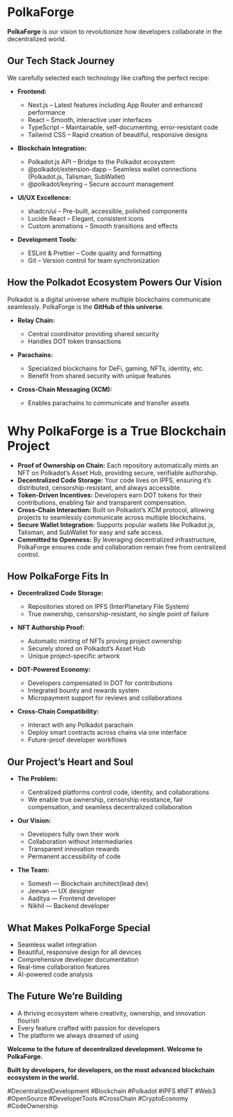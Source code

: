 

# PolkaForge

**PolkaForge** is our vision to revolutionize how developers collaborate in the decentralized world.

## Our Tech Stack Journey

We carefully selected each technology like crafting the perfect recipe:

* **Frontend:**

  * Next.js – Latest features including App Router and enhanced performance
  * React – Smooth, interactive user interfaces
  * TypeScript – Maintainable, self-documenting, error-resistant code
  * Tailwind CSS – Rapid creation of beautiful, responsive designs

* **Blockchain Integration:**

  * Polkadot.js API – Bridge to the Polkadot ecosystem
  * @polkadot/extension-dapp – Seamless wallet connections (Polkadot.js, Talisman, SubWallet)
  * @polkadot/keyring – Secure account management

* **UI/UX Excellence:**

  * shadcn/ui – Pre-built, accessible, polished components
  * Lucide React – Elegant, consistent icons
  * Custom animations – Smooth transitions and effects

* **Development Tools:**

  * ESLint & Prettier – Code quality and formatting
  * Git – Version control for team synchronization

## How the Polkadot Ecosystem Powers Our Vision

Polkadot is a digital universe where multiple blockchains communicate seamlessly. PolkaForge is the **GitHub of this universe**.

* **Relay Chain:**

  * Central coordinator providing shared security
  * Handles DOT token transactions

* **Parachains:**

  * Specialized blockchains for DeFi, gaming, NFTs, identity, etc.
  * Benefit from shared security with unique features

* **Cross-Chain Messaging (XCM):**

  * Enables parachains to communicate and transfer assets


# Why PolkaForge is a True Blockchain Project

- **Proof of Ownership on Chain:** Each repository automatically mints an NFT on Polkadot’s Asset Hub, providing secure, verifiable authorship.
- **Decentralized Code Storage:** Your code lives on IPFS, ensuring it’s distributed, censorship-resistant, and always accessible.
- **Token-Driven Incentives:** Developers earn DOT tokens for their contributions, enabling fair and transparent compensation.
- **Cross-Chain Interaction:** Built on Polkadot’s XCM protocol, allowing projects to seamlessly communicate across multiple blockchains.
- **Secure Wallet Integration:** Supports popular wallets like Polkadot.js, Talisman, and SubWallet for easy and safe access.
- **Committed to Openness:** By leveraging decentralized infrastructure, PolkaForge ensures code and collaboration remain free from centralized control.


## How PolkaForge Fits In

* **Decentralized Code Storage:**

  * Repositories stored on IPFS (InterPlanetary File System)
  * True ownership, censorship-resistant, no single point of failure

* **NFT Authorship Proof:**

  * Automatic minting of NFTs proving project ownership
  * Securely stored on Polkadot’s Asset Hub
  * Unique project-specific artwork

* **DOT-Powered Economy:**

  * Developers compensated in DOT for contributions
  * Integrated bounty and rewards system
  * Micropayment support for reviews and collaborations

* **Cross-Chain Compatibility:**

  * Interact with any Polkadot parachain
  * Deploy smart contracts across chains via one interface
  * Future-proof developer workflows


## Our Project’s Heart and Soul

* **The Problem:**

  * Centralized platforms control code, identity, and collaborations
  * We enable true ownership, censorship resistance, fair compensation, and seamless decentralized collaboration

* **Our Vision:**

  * Developers fully own their work
  * Collaboration without intermediaries
  * Transparent innovation rewards
  * Permanent accessibility of code

* **The Team:**

  * Somesh — Blockchain architect(lead dev)
  * Jeevan — UX designer
  * Aaditya — Frontend developer
  * Nikhil — Backend developer



## What Makes PolkaForge Special

* Seamless wallet integration
* Beautiful, responsive design for all devices
* Comprehensive developer documentation
* Real-time collaboration features
* AI-powered code analysis


## The Future We’re Building

* A thriving ecosystem where creativity, ownership, and innovation flourish
* Every feature crafted with passion for developers
* The platform we always dreamed of using

**Welcome to the future of decentralized development. Welcome to PolkaForge.**



**Built by developers, for developers, on the most advanced blockchain ecosystem in the world.**





\#DecentralizedDevelopment #Blockchain #Polkadot #IPFS #NFT #Web3 #OpenSource #DeveloperTools #CrossChain #CryptoEconomy #CodeOwnership



